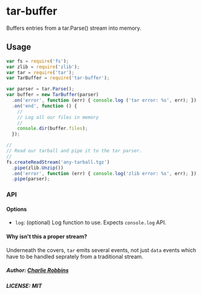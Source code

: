 # tar-buffer

Buffers entries from a tar.Parse() stream into memory.

## Usage

``` js
var fs = require('fs');
var zlib = require('zlib');
var tar = require('tar');
var TarBuffer = require('tar-buffer');

var parser = tar.Parse();
var buffer = new TarBuffer(parser)
  .on('error', function (err) { console.log ('tar error: %s', err); })
  .on('end', function () {
    //
    // Log all our files in memory
    //
    console.dir(buffer.files);
  });

//
// Read our tarball and pipe it to the tar parser.
//
fs.createReadStream('any-tarball.tgz')
  .pipe(zlib.Unzip())
  .on('error', function (err) { console.log('zlib error: %s', err); })
  .pipe(parser);
```

### API

#### Options

- `log`: (optional) Log function to use. Expects `console.log` API.

#### Why isn't this a proper stream?

Underneath the covers, `tar` emits several events, not just `data` events which have to be handled seprately from a traditional stream.

##### Author: [Charlie Robbins](https://github.com/indexzero)
##### LICENSE: MIT
